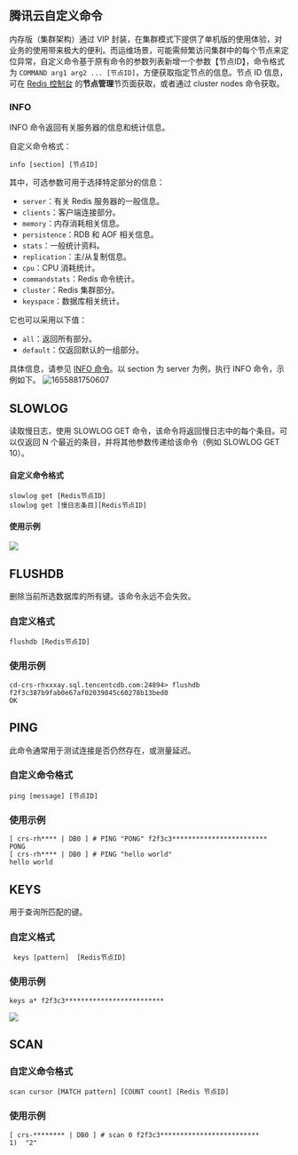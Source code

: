 ## 腾讯云自定义命令
内存版（集群架构）通过 VIP 封装，在集群模式下提供了单机版的使用体验，对业务的使用带来极大的便利。而运维场景，可能需频繁访问集群中的每个节点来定位异常，自定义命令基于原有命令的参数列表新增一个参数【节点ID】，命令格式为 `COMMAND arg1 arg2 ... [节点ID]`，方便获取指定节点的信息。节点 ID 信息，可在 [Redis 控制台](https://console.cloud.tencent.com/redis) 的**节点管理**节页面获取，或者通过 cluster nodes 命令获取。

### INFO 
INFO 命令返回有关服务器的信息和统计信息。

自定义命令格式：
```
info [section] [节点ID]
```

其中，可选参数可用于选择特定部分的信息：
- `server`：有关 Redis 服务器的一般信息。
- `clients`：客户端连接部分。
- `memory`：内存消耗相关信息。
- `persistence`：RDB 和 AOF 相关信息。
- `stats`：一般统计资料。
- `replication`：主/从复制信息。
- `cpu`：CPU 消耗统计。
- `commandstats`：Redis 命令统计。
- `cluster`：Redis 集群部分。
- `keyspace`：数据库相关统计。

它也可以采用以下值：
- `all`：返回所有部分。
- `default`：仅返回默认的一组部分。

具体信息，请参见 [INFO 命令](https://cloud.tencent.com/developer/section/1374117)。以 section 为 server 为例，执行 INFO 命令，示例如下。
![1655881750607](C:\Users\emilyjzhang\AppData\Roaming\Typora\typora-user-images\1655881750607.png)

## SLOWLOG
读取慢日志，使用 SLOWLOG GET 命令，该命令将返回慢日志中的每个条目。可以仅返回 N 个最近的条目，并将其他参数传递给该命令（例如 SLOWLOG GET 10）。 

#### 自定义命令格式
```
slowlog get [Redis节点ID]
slowlog get [慢日志条目][Redis节点ID]
```

#### 使用示例
![](https://qcloudimg.tencent-cloud.cn/raw/c540f22b264057332b62efdbab37af5e.png)

## FLUSHDB
删除当前所选数据库的所有键。该命令永远不会失败。 

### 自定义格式
```
flushdb [Redis节点ID]
```

### 使用示例
```
cd-crs-rhxxxay.sql.tencentcdb.com:24894> flushdb f2f3c387b9fab0e67af02039845c60278b13bed0
OK
```

## PING
此命令通常用于测试连接是否仍然存在，或测量延迟。 

### 自定义命令格式
```
ping [message] [节点ID]
```

### 使用示例
```
[ crs-rh**** | DB0 ] # PING "PONG" f2f3c3************************
PONG
[ crs-rh**** | DB0 ] # PING "hello world"
hello world
```

## KEYS
用于查询所匹配的键。

### 自定义格式
```
 keys [pattern]  [Redis节点ID]
```

### 使用示例
```
keys a* f2f3c3*************************
```
![](https://qcloudimg.tencent-cloud.cn/raw/064d9708bc2fbcb8971d88f2becd6aed.png)

## SCAN
###  自定义命令格式
```
scan cursor [MATCH pattern] [COUNT count] [Redis 节点ID]
```

### 使用示例
```
[ crs-******** | DB0 ] # scan 0 f2f3c3*************************
1)  "2"
```


